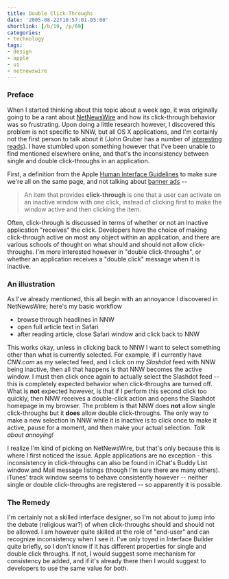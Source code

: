 ```yaml
---
title: Double Click-Throughs
date: '2005-08-22T10:57:01-05:00'
shortlink: [/b/19, /p/69]
categories:
- technology
tags:
- design
- apple
- ui
- netnewswire
---
```

### Preface ###

When I started thinking about this topic about a week ago, it was originally going to be a rant about [NetNewsWire][]
and how its click-through behavior was so frustrating.  Upon doing a little research however, I discovered this problem
is not specific to NNW, but all OS X applications, and I'm certainly not the first person to talk about it (John Gruber
has a number of [interesting reads][]).  I have stumbled upon something however that I've been unable to find mentioned
elsewhere online, and that's the inconsistency between single and double click-throughs in an application.

First, a definition from the Apple [Human Interface Guidelines][HIG] to make sure we're all on the same page, and not
talking about [banner ads][] --

> An item that provides **click-through** is one that a user can activate on an inactive window with one click, instead
> of clicking first to make the window active and then clicking the item.

Often, click-through is discussed in terms of whether or not an inactive application "receives" the click.  Developers
have the choice of making click-through active on most any object within an application, and there are various schools
of thought on what should and should not allow click-throughs.  I'm more interested however in "double click-throughs",
or whether an application receives a "double click" message when it is inactive.


### An illustration ###

As I've already mentioned, this all begin with an annoyance I discovered in NetNewsWire; here's my basic workflow

* browse through headlines in NNW
* open full article text in Safari
* after reading article, close Safari window and click back to NNW

This works okay, unless in clicking back to NNW I want to select something other than what is currently selected.  For
example, if I currently have _CNN.com_ as my selected feed, and I click on my _Slashdot_ feed with NNW being inactive,
then all that happens is that NNW becomes the active window.  I must then click once again to actually select the
Slashdot feed -- this is completely expected behavior when click-throughs are turned off.  What is __not__ expected
however, is that if I perform this second click too quickly, then NNW receives a double-click action and opens the
Slashdot homepage in my browser.  The problem is that NNW does __not__ allow single click-throughs but it __does__ allow
double click-throughs.  The only way to make a new selection in NNW while it is inactive is to click once to make it
active, pause for a moment, and then make your actual selection.  _Talk about annoying!_

I realize I'm kind of picking on NetNewsWire, but that's only because this is where I first noticed the issue. Apple
applications are no exception - this inconsistency in click-throughs can also be found in iChat's Buddy List window and
Mail message listings (though I'm sure there are many others).  iTunes' track window seems to behave consistently
however -- neither single or double click-throughs are registered -- so apparently it is possible.

### The Remedy ###

I'm certainly not a skilled interface designer, so I'm not about to jump into the debate (religious war?) of when
click-throughs should and should not be allowed.  I am however quite skilled at the role of "end-user" and can recognize
inconsistency when I see it.  I've only toyed in Interface Builder quite briefly, so I don't know if it has different
properties for single and double click throughs.  If not, I would suggest some mechanism for consistency be added, and
if it's already there then I would suggest to developers to use the same value for both.

[NetNewsWire]: http://ranchero.com/netnewswire
[interesting reads]: http://www.google.com/search?q=click-through+site%3Adaringfireball.net
[HIG]: http://developer.apple.com/documentation/UserExperience/Conceptual/OSXHIGuidelines/
[banner ads]: http://en.wikipedia.org/wiki/Click-through_rate
